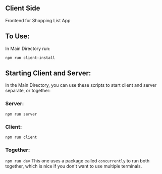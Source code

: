 ## Client Side

Frontend for Shopping List App

## To Use:
In Main Directory run:

`npm run client-install`

## Starting Client and Server:
In the Main Directory, you can use these scripts to start client and server separate, or together:

### Server:
`npm run server`

### Client:
`npm run client`

### Together:
`npm run dev`
This one uses a package called `concurrently` to run both together, which is nice if you don't want to use multiple terminals.